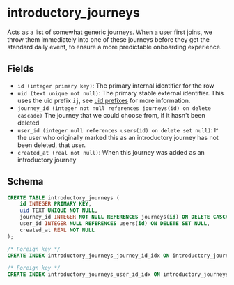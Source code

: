 # introductory_journeys

Acts as a list of somewhat generic journeys. When a user first joins, we throw
them immediately into one of these journeys before they get the standard daily
event, to ensure a more predictable onboarding experience.

## Fields

- `id (integer primary key)`: The primary internal identifier for the row
- `uid (text unique not null)`: The primary stable external identifier. This
  uses the uid prefix `ij`, see [uid prefixes](../uid_prefixes.md) for more
  information.
- `journey_id (integer not null references journeys(id) on delete cascade)`
  The journey that we could choose from, if it hasn't been deleted
- `user_id (integer null references users(id) on delete set null)`: If the
  user who originally marked this as an introductory journey has not been
  deleted, that user.
- `created_at (real not null)`: When this journey was added as an introductory
  journey

## Schema

```sql
CREATE TABLE introductory_journeys (
    id INTEGER PRIMARY KEY,
    uid TEXT UNIQUE NOT NULL,
    journey_id INTEGER NOT NULL REFERENCES journeys(id) ON DELETE CASCADE,
    user_id INTEGER NULL REFERENCES users(id) ON DELETE SET NULL,
    created_at REAL NOT NULL
);

/* Foreign key */
CREATE INDEX introductory_journeys_journey_id_idx ON introductory_journeys(journey_id);

/* Foreign key */
CREATE INDEX introductory_journeys_user_id_idx ON introductory_journeys(user_id);
```
